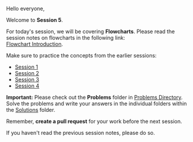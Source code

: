 Hello everyone,

Welcome to **Session 5**.

For today's session, we will be covering **Flowcharts**. Please read the session notes on flowcharts in the following link:  
[Flowchart Introduction](https://github.com/rothardo/java-0-to-1/blob/master/Session-5/Flowchart.md).

Make sure to practice the concepts from the earlier sessions:

- [Session 1](https://github.com/rothardo/java-0-to-1/blob/master/Session-1/Instructions.md)
- [Session 2](https://github.com/rothardo/java-0-to-1/blob/master/Session-2/Instructions.md)
- [Session 3](https://github.com/rothardo/java-0-to-1/blob/master/Session-3/Instructions.md)
- [Session 4](https://github.com/rothardo/java-0-to-1/blob/master/Session-4/Instructions.md)

**Important:** Please check out the **Problems** folder in [Problems Directory](https://github.com/rothardo/java-0-to-1/blob/master/Session-5/Problems).  
Solve the problems and write your answers in the individual folders within the [Solutions](https://github.com/rothardo/java-0-to-1/blob/master/Session-5/Solutions) folder.

Remember, **create a pull request** for your work before the next session.

If you haven't read the previous session notes, please do so.
